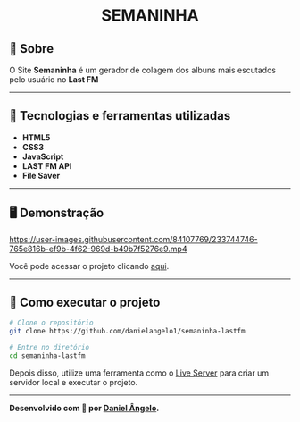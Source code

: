 <h1 align="center"> SEMANINHA </h1>

## 📖 Sobre

O Site **Semaninha** é um gerador de colagem dos albuns mais escutados pelo usuário no **Last FM**

---

## 🚀 Tecnologias e ferramentas utilizadas

- **HTML5**
- **CSS3**
- **JavaScript**
- **LAST FM API**
- **File Saver**

---

## 🖥️ Demonstração

https://user-images.githubusercontent.com/84107769/233744746-765e816b-ef9b-4f62-969d-b49b7f5276e9.mp4

Você pode acessar o projeto clicando [aqui](https://semaninha-lastfm.vercel.app/).

---

## 🔧 Como executar o projeto

```bash
# Clone o repositório
git clone https://github.com/danielangelo1/semaninha-lastfm

# Entre no diretório
cd semaninha-lastfm
```

Depois disso, utilize uma ferramenta como o [Live Server](https://marketplace.visualstudio.com/items?itemName=ritwickdey.LiveServer) para criar um servidor local e executar o projeto.

---

**Desenvolvido com 💛 por [Daniel Ângelo](https://github.com/danielangelo1/).**
